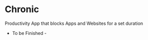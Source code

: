 # Chronic
Productivity App that blocks Apps and Websites for a set duration <br>
- To be Finished -
